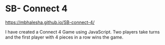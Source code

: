 # SB- Connect 4

https://mbhalesha.github.io/SB-connect-4/

I have created a Connect 4 Game using JavaScript. Two players take turns and the first player with 4 pieces in a row wins the game. 

